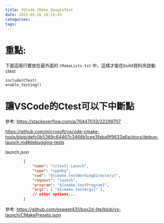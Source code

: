 ```yaml
---
title: VSCode_CMake_GoogleTest
date: 2025-05-26 18:15:43
categories:
tags:
---
```


# 重點:
下面這兩行要放在最外面的 `CMakeLists.txt` 中，這樣才能在build資料夾啟動ctest
```
include(CTest)
enable_testing()
```

# 讓VSCode的Ctest可以下中斷點
參考:
https://stackoverflow.com/a/76447033/22299707


https://github.com/microsoft/vscode-cmake-tools/blob/defc0b5369c64467c3466b1cee3faba9f9633a6a/docs/debug-launch.md#debugging-tests



launch.json
```launch.json
        {
            "name": "(ctest) Launch",
            "type": "cppdbg",
            "cwd": "${cmake.testWorkingDirectory}",
            "request": "launch",
            "program": "${cmake.testProgram}",
            "args": [ "${cmake.testArgs}" ],
            // other options...
        }
```


參考:
https://github.com/esweet431/box2d-lite/blob/vs-launch/CMakePresets.json